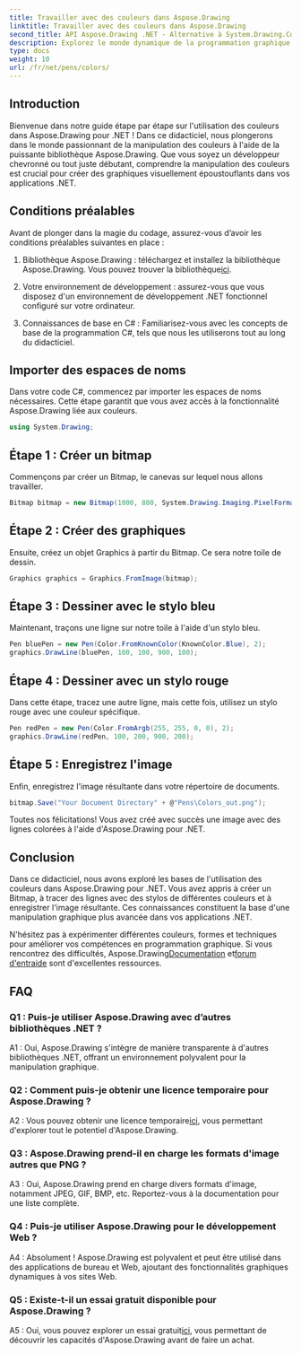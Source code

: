 ```yaml
---
title: Travailler avec des couleurs dans Aspose.Drawing
linktitle: Travailler avec des couleurs dans Aspose.Drawing
second_title: API Aspose.Drawing .NET - Alternative à System.Drawing.Common
description: Explorez le monde dynamique de la programmation graphique dans .NET avec Aspose.Drawing. Créez des visuels époustouflants sans effort.
type: docs
weight: 10
url: /fr/net/pens/colors/
---
```

## Introduction

Bienvenue dans notre guide étape par étape sur l'utilisation des couleurs dans Aspose.Drawing pour .NET ! Dans ce didacticiel, nous plongerons dans le monde passionnant de la manipulation des couleurs à l'aide de la puissante bibliothèque Aspose.Drawing. Que vous soyez un développeur chevronné ou tout juste débutant, comprendre la manipulation des couleurs est crucial pour créer des graphiques visuellement époustouflants dans vos applications .NET.

## Conditions préalables

Avant de plonger dans la magie du codage, assurez-vous d’avoir les conditions préalables suivantes en place :

1.  Bibliothèque Aspose.Drawing : téléchargez et installez la bibliothèque Aspose.Drawing. Vous pouvez trouver la bibliothèque[ici](https://releases.aspose.com/drawing/net/).

2. Votre environnement de développement : assurez-vous que vous disposez d'un environnement de développement .NET fonctionnel configuré sur votre ordinateur.

3. Connaissances de base en C# : Familiarisez-vous avec les concepts de base de la programmation C#, tels que nous les utiliserons tout au long du didacticiel.

## Importer des espaces de noms

Dans votre code C#, commencez par importer les espaces de noms nécessaires. Cette étape garantit que vous avez accès à la fonctionnalité Aspose.Drawing liée aux couleurs.

```csharp
using System.Drawing;
```

## Étape 1 : Créer un bitmap

Commençons par créer un Bitmap, le canevas sur lequel nous allons travailler.

```csharp
Bitmap bitmap = new Bitmap(1000, 800, System.Drawing.Imaging.PixelFormat.Format32bppPArgb);
```

## Étape 2 : Créer des graphiques

Ensuite, créez un objet Graphics à partir du Bitmap. Ce sera notre toile de dessin.

```csharp
Graphics graphics = Graphics.FromImage(bitmap);
```

## Étape 3 : Dessiner avec le stylo bleu

Maintenant, traçons une ligne sur notre toile à l'aide d'un stylo bleu.

```csharp
Pen bluePen = new Pen(Color.FromKnownColor(KnownColor.Blue), 2);
graphics.DrawLine(bluePen, 100, 100, 900, 100);
```

## Étape 4 : Dessiner avec un stylo rouge

Dans cette étape, tracez une autre ligne, mais cette fois, utilisez un stylo rouge avec une couleur spécifique.

```csharp
Pen redPen = new Pen(Color.FromArgb(255, 255, 0, 0), 2);
graphics.DrawLine(redPen, 100, 200, 900, 200);
```

## Étape 5 : Enregistrez l'image

Enfin, enregistrez l'image résultante dans votre répertoire de documents.

```csharp
bitmap.Save("Your Document Directory" + @"Pens\Colors_out.png");
```

Toutes nos félicitations! Vous avez créé avec succès une image avec des lignes colorées à l'aide d'Aspose.Drawing pour .NET.

## Conclusion

Dans ce didacticiel, nous avons exploré les bases de l'utilisation des couleurs dans Aspose.Drawing pour .NET. Vous avez appris à créer un Bitmap, à tracer des lignes avec des stylos de différentes couleurs et à enregistrer l'image résultante. Ces connaissances constituent la base d'une manipulation graphique plus avancée dans vos applications .NET.

 N'hésitez pas à expérimenter différentes couleurs, formes et techniques pour améliorer vos compétences en programmation graphique. Si vous rencontrez des difficultés, Aspose.Drawing[Documentation](https://reference.aspose.com/drawing/net/) et[forum d'entraide](https://forum.aspose.com/c/diagram/17) sont d'excellentes ressources.

## FAQ

### Q1 : Puis-je utiliser Aspose.Drawing avec d’autres bibliothèques .NET ?

A1 : Oui, Aspose.Drawing s'intègre de manière transparente à d'autres bibliothèques .NET, offrant un environnement polyvalent pour la manipulation graphique.

### Q2 : Comment puis-je obtenir une licence temporaire pour Aspose.Drawing ?

 A2 : Vous pouvez obtenir une licence temporaire[ici](https://purchase.aspose.com/temporary-license/), vous permettant d'explorer tout le potentiel d'Aspose.Drawing.

### Q3 : Aspose.Drawing prend-il en charge les formats d'image autres que PNG ?

A3 : Oui, Aspose.Drawing prend en charge divers formats d'image, notamment JPEG, GIF, BMP, etc. Reportez-vous à la documentation pour une liste complète.

### Q4 : Puis-je utiliser Aspose.Drawing pour le développement Web ?

A4 : Absolument ! Aspose.Drawing est polyvalent et peut être utilisé dans des applications de bureau et Web, ajoutant des fonctionnalités graphiques dynamiques à vos sites Web.

### Q5 : Existe-t-il un essai gratuit disponible pour Aspose.Drawing ?

 A5 : Oui, vous pouvez explorer un essai gratuit[ici](https://releases.aspose.com/drawing/net/), vous permettant de découvrir les capacités d'Aspose.Drawing avant de faire un achat.
